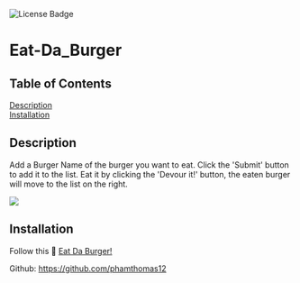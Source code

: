 ![License Badge](https://img.shields.io/badge/license-MIT-green.svg)
# Eat-Da_Burger

## Table of Contents
[Description](#Description) <br>
[Installation](#Installation) <br>

## Description
Add a Burger Name of the burger you want to eat. Click the 'Submit' button to add it to the list. Eat it by clicking the 'Devour it!' button, the eaten burger will move to the list on the right.

<img src="assets/img/screenshot.PNG">

 ## Installation
Follow this :link: [Eat Da Burger!](https://blooming-badlands-42754.herokuapp.com/)

Github: https://github.com/phamthomas12
